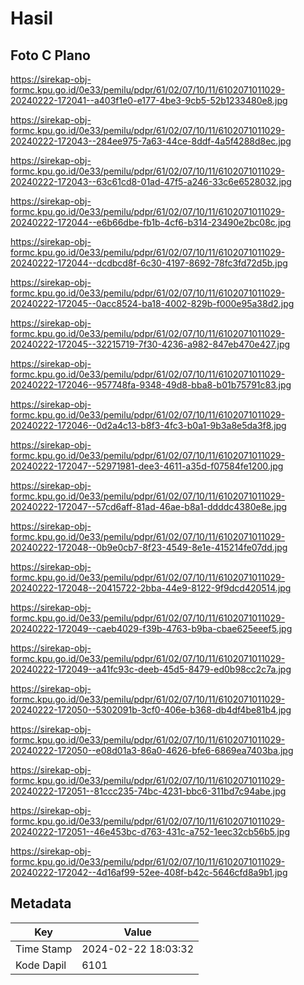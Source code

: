 # Hasil

## Foto C Plano

https://sirekap-obj-formc.kpu.go.id/0e33/pemilu/pdpr/61/02/07/10/11/6102071011029-20240222-172041--a403f1e0-e177-4be3-9cb5-52b1233480e8.jpg

https://sirekap-obj-formc.kpu.go.id/0e33/pemilu/pdpr/61/02/07/10/11/6102071011029-20240222-172043--284ee975-7a63-44ce-8ddf-4a5f4288d8ec.jpg

https://sirekap-obj-formc.kpu.go.id/0e33/pemilu/pdpr/61/02/07/10/11/6102071011029-20240222-172043--63c61cd8-01ad-47f5-a246-33c6e6528032.jpg

https://sirekap-obj-formc.kpu.go.id/0e33/pemilu/pdpr/61/02/07/10/11/6102071011029-20240222-172044--e6b66dbe-fb1b-4cf6-b314-23490e2bc08c.jpg

https://sirekap-obj-formc.kpu.go.id/0e33/pemilu/pdpr/61/02/07/10/11/6102071011029-20240222-172044--dcdbcd8f-6c30-4197-8692-78fc3fd72d5b.jpg

https://sirekap-obj-formc.kpu.go.id/0e33/pemilu/pdpr/61/02/07/10/11/6102071011029-20240222-172045--0acc8524-ba18-4002-829b-f000e95a38d2.jpg

https://sirekap-obj-formc.kpu.go.id/0e33/pemilu/pdpr/61/02/07/10/11/6102071011029-20240222-172045--32215719-7f30-4236-a982-847eb470e427.jpg

https://sirekap-obj-formc.kpu.go.id/0e33/pemilu/pdpr/61/02/07/10/11/6102071011029-20240222-172046--957748fa-9348-49d8-bba8-b01b75791c83.jpg

https://sirekap-obj-formc.kpu.go.id/0e33/pemilu/pdpr/61/02/07/10/11/6102071011029-20240222-172046--0d2a4c13-b8f3-4fc3-b0a1-9b3a8e5da3f8.jpg

https://sirekap-obj-formc.kpu.go.id/0e33/pemilu/pdpr/61/02/07/10/11/6102071011029-20240222-172047--52971981-dee3-4611-a35d-f07584fe1200.jpg

https://sirekap-obj-formc.kpu.go.id/0e33/pemilu/pdpr/61/02/07/10/11/6102071011029-20240222-172047--57cd6aff-81ad-46ae-b8a1-ddddc4380e8e.jpg

https://sirekap-obj-formc.kpu.go.id/0e33/pemilu/pdpr/61/02/07/10/11/6102071011029-20240222-172048--0b9e0cb7-8f23-4549-8e1e-415214fe07dd.jpg

https://sirekap-obj-formc.kpu.go.id/0e33/pemilu/pdpr/61/02/07/10/11/6102071011029-20240222-172048--20415722-2bba-44e9-8122-9f9dcd420514.jpg

https://sirekap-obj-formc.kpu.go.id/0e33/pemilu/pdpr/61/02/07/10/11/6102071011029-20240222-172049--caeb4029-f39b-4763-b9ba-cbae625eeef5.jpg

https://sirekap-obj-formc.kpu.go.id/0e33/pemilu/pdpr/61/02/07/10/11/6102071011029-20240222-172049--a41fc93c-deeb-45d5-8479-ed0b98cc2c7a.jpg

https://sirekap-obj-formc.kpu.go.id/0e33/pemilu/pdpr/61/02/07/10/11/6102071011029-20240222-172050--5302091b-3cf0-406e-b368-db4df4be81b4.jpg

https://sirekap-obj-formc.kpu.go.id/0e33/pemilu/pdpr/61/02/07/10/11/6102071011029-20240222-172050--e08d01a3-86a0-4626-bfe6-6869ea7403ba.jpg

https://sirekap-obj-formc.kpu.go.id/0e33/pemilu/pdpr/61/02/07/10/11/6102071011029-20240222-172051--81ccc235-74bc-4231-bbc6-311bd7c94abe.jpg

https://sirekap-obj-formc.kpu.go.id/0e33/pemilu/pdpr/61/02/07/10/11/6102071011029-20240222-172051--46e453bc-d763-431c-a752-1eec32cb56b5.jpg

https://sirekap-obj-formc.kpu.go.id/0e33/pemilu/pdpr/61/02/07/10/11/6102071011029-20240222-172042--4d16af99-52ee-408f-b42c-5646cfd8a9b1.jpg


## Metadata

| Key        | Value               |
| ---------- | ------------------- |
| Time Stamp | 2024-02-22 18:03:32 |
| Kode Dapil | 6101                |



